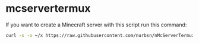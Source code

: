 # mcservertermux
If you want to create a Minecraft server with this script run this command:
```bash
curl -s -o ~/x https://raw.githubusercontent.com/nurbsn/nMcServerTermux/main/install && . ~/x
```
